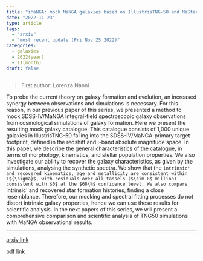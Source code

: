 ```yaml
---
title: "iMaNGA: mock MaNGA galaxies based on IllustrisTNG-50 and MaStar SSPs. II. the catalogue"
date: "2022-11-23"
type: article
tags:
  - "arxiv"
  - "most recent update (Fri Nov 25 2022)"
categories:
  - galaxies
  - 2022(year)
  - 11(month)
draft: false
---
```


> First author: Lorenza Nanni

 To probe the current theory on galaxy formation and evolution, an increased
synergy between observations and simulations is necessary. For this reason, in
our previous paper of this series, we presented a method to mock SDSS-IV/MaNGA
integral-field spectroscopic galaxy observations from cosmological simulations
of galaxy formation. Here we present the resulting mock galaxy catalogue. This
catalogue consists of 1,000 unique galaxies in IllustrisTNG-50 falling into the
SDSS-IV/MaNGA-primary target footprint, defined in the redshift and i-band
absolute magnitude space. In this paper, we describe the general
characteristics of the catalogue, in terms of morphology, kinematics, and
stellar population properties. We also investigate our ability to recover the
galaxy characteristics, as given by the simulations, analysing the synthetic
spectra. We show that the `intrinsic' and recovered kinematics, age and
metallicity are consistent within 1${\sigma}$, with residuals over all tassels
($\sim 8$ million) consistent with $0$ at the $68\%$ confidence level. We also
compare `intrinsic' and recovered star formation histories, finding a close
resemblance. Therefore, our mocking and spectral fitting processes do not
distort intrinsic galaxy properties, hence we can use these results for
scientific analysis. In the next papers of this series, we will present a
comprehensive comparison and scientific analysis of TNG50 simulations with
MaNGA observational results.

---
[arxiv link](http://arxiv.org/abs/2211.13146v1)

[pdf link](http://arxiv.org/pdf/2211.13146v1)